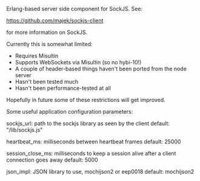 Erlang-based server side component for SockJS. See:

https://github.com/majek/sockjs-client

for more information on SockJS.

Currently this is somewhat limited:

* Requires Misultin
* Supports WebSockets via Misultin (so no hybi-10!)
* A couple of header-based things haven't been ported from the node server
* Hasn't been tested much
* Hasn't been performance-tested at all

Hopefully in future some of these restrictions will get improved.

Some useful application configuration parameters:

sockjs_url:       path to the sockjs library as seen by the client
                  default: "/lib/sockjs.js"

heartbeat_ms:     milliseconds between heartbeat frames
                  default: 25000

session_close_ms: milliseconds to keep a session alive after a client
                  connection goes away
                  default: 5000

json_impl:        JSON library to use, mochijson2 or eep0018
                  default: mochijson2
